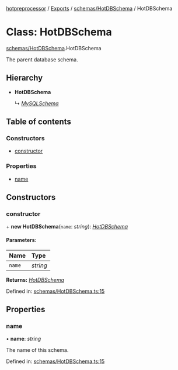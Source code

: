 [hotpreprocessor](../README.md) / [Exports](../modules.md) / [schemas/HotDBSchema](../modules/schemas_hotdbschema.md) / HotDBSchema

# Class: HotDBSchema

[schemas/HotDBSchema](../modules/schemas_hotdbschema.md).HotDBSchema

The parent database schema.

## Hierarchy

* **HotDBSchema**

  ↳ [*MySQLSchema*](schemas_mysql_mysqlschema.mysqlschema.md)

## Table of contents

### Constructors

- [constructor](schemas_hotdbschema.hotdbschema.md#constructor)

### Properties

- [name](schemas_hotdbschema.hotdbschema.md#name)

## Constructors

### constructor

\+ **new HotDBSchema**(`name`: *string*): [*HotDBSchema*](schemas_hotdbschema.hotdbschema.md)

#### Parameters:

Name | Type |
:------ | :------ |
`name` | *string* |

**Returns:** [*HotDBSchema*](schemas_hotdbschema.hotdbschema.md)

Defined in: [schemas/HotDBSchema.ts:15](https://github.com/OurFreeLight/HotPreprocessor/blob/ff92735/src/schemas/HotDBSchema.ts#L15)

## Properties

### name

• **name**: *string*

The name of this schema.

Defined in: [schemas/HotDBSchema.ts:15](https://github.com/OurFreeLight/HotPreprocessor/blob/ff92735/src/schemas/HotDBSchema.ts#L15)
